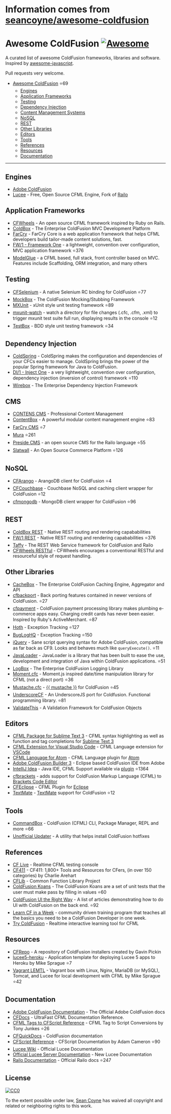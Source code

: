 # Information comes from [seancoyne/awesome-coldfusion](https://github.com/seancoyne/awesome-coldfusion)
# Awesome ColdFusion [![Awesome](https://cdn.rawgit.com/sindresorhus/awesome/d7305f38d29fed78fa85652e3a63e154dd8e8829/media/badge.svg)](https://github.com/sindresorhus/awesome)

A curated list of awesome ColdFusion frameworks, libraries and software. Inspired by [awesome-javascript](https://github.com/sorrycc/awesome-javascript).

Pull requests very welcome.

* [Awesome ColdFusion](https://github.com/seancoyne/awesome-coldfusion) :star:69
	* [Engines](#engines)
	* [Application Frameworks](#application-frameworks)
	* [Testing](#testing)
	* [Dependency Injection](#dependency-injection)
	* [Content Management Systems](#cms)
	* [NoSQL](#nosql)
	* [REST](#rest)
	* [Other Libraries](#other-libraries)
	* [Editors](#editors)
	* [Tools](#tools)
	* [References](#references)
	* [Resources](#resources)
	* [Documentation](#documentation)
	
----

## Engines

* [Adobe ColdFusion](http://www.adobe.com/products/coldfusion-family.html)
* [Lucee](http://lucee.org/) - Free, Open Source CFML Engine, Fork of [Railo](http://www.getrailo.org/)

## Application Frameworks

* [CFWheels](https://cfwheels.org) - An open source CFML framework inspired by Ruby on Rails.
* [ColdBox](http://www.coldbox.org) - The Enterprise ColdFusion MVC Development Platform
* [FarCry](http://www.farcrycore.org) - FarCry Core is a web application framework that helps CFML developers build tailor-made content solutions, fast.
* [FW/1 - Framework One](https://github.com/framework-one/fw1) - a lightweight, convention over configuration, MVC application framework :star:376
* [ModelGlue](http://model-glue.com) - a CFML based, full stack, front controller based on MVC. Features include Scaffolding, ORM integration, and many others

## Testing

* [CFSelenium](https://github.com/teamcfadvance/CFSelenium) - A native Selenium RC binding for ColdFusion :star:77
* [MockBox](http://wiki.coldbox.org/wiki/MockBox.cfm) - The ColdFusion Mocking/Stubbing Framework
* [MXUnit](https://github.com/mxunit/mxunit) - xUnit style unit testing framework :star:89
* [mxunit-watch](https://github.com/atuttle/mxunit-watch) - watch a directory for file changes (.cfc, .cfm, .xml) to trigger mxunit test suite full run, displaying results in the console :star:12
* [TestBox](https://github.com/Ortus-Solutions/TestBox) - BDD style unit testing framework :star:34

## Dependency Injection

* [ColdSpring](http://www.coldspringframework.org/) - ColdSpring makes the configuration and dependencies of your CFCs easier to manage. ColdSpring brings the power of the popular Spring framework for Java to ColdFusion.
* [DI/1 - Inject One](https://github.com/framework-one/di1) - a very lightweight, convention over configuration, dependency injection (inversion of control) framework :star:110
* [Wirebox](http://wiki.coldbox.org/wiki/WireBox.cfm) - The Enterprise Dependency Injection Framework

## CMS

* [CONTENS CMS](http://www.contens.com/) - Professional Content Management
* [ContentBox](https://github.com/Ortus-Solutions/ContentBox) - A powerful modular content management engine :star:83
* [FarCry CMS](https://github.com/farcrycore/plugin-farcrycms) :star:7
* [Mura](https://github.com/blueriver/MuraCMS) :star:261
* [Preside CMS](https://github.com/pixl8/Preside-CMS) - an open source CMS for the Railo language :star:55
* [Slatwall](https://github.com/ten24/Slatwall) - An Open Source Commerce Platform :star:126

## NoSQL

* [CFArango](https://github.com/dajester2013/CFArango) - ArangoDB client for ColdFusion :star:4
* [CFCouchbase](https://github.com/Ortus-Solutions/cfcouchbase-sdk) - Couchbase NoSQL and caching client wrapper for ColdFusion :star:12
* [cfmongodb](https://github.com/marcesher/cfmongodb) - MongoDB client wrapper for ColdFusion :star:96

## REST

* [ColdBox REST](http://wiki.coldbox.org/wiki/Building_Rest_APIs.cfm) - Native REST routing and rendering capababilities
* [FW/1 REST](https://github.com/framework-one/fw1/wiki/Developing-Applications-Manual#controllers-for-rest-apis) - Native REST routing and rendering capababilities :star:376
* [Taffy](http://taffy.io) - The REST Web Service framework for ColdFusion and Railo
* [CFWheels RESTful](https://guides.cfwheels.org/docs/routing) - CFWheels encourages a conventional RESTful and resourceful style of request handling.

## Other Libraries

* [CacheBox](http://wiki.coldbox.org/wiki/CacheBox.cfm) - The Enterprise ColdFusion Caching Engine, Aggregator and API
* [cfbackport](https://github.com/misterdai/cfbackport) - Back porting features contained in newer versions of ColdFusion. :star:27
* [cfpayment](https://github.com/ghidinelli/cfpayment) - ColdFusion payment processing library makes plumbing e-commerce apps easy. Charging credit cards has never been easier. Inspired by Ruby's ActiveMerchant. :star:87
* [Hoth](https://github.com/aarongreenlee/Hoth) - Exception Tracking :star:127
* [BugLogHQ](https://github.com/oarevalo/BugLogHQ) - Exception Tracking :star:150
* [iQuery](https://github.com/atuttle/iquery) - Sane script querying syntax for Adobe ColdFusion, compatible as far back as CF9. Looks and behaves much like `queryExecute()`. :star:11
* [JavaLoader](https://github.com/markmandel/JavaLoader) - JavaLoader is a library that has been built to ease the use, development and integration of Java within ColdFusion applications. :star:51
* [LogBox](http://wiki.coldbox.org/wiki/LogBox.cfm) - The Enterprise ColdFusion Logging Library
* [Moment.cfc](https://github.com/AlumnIQ/momentcfc) - Moment.js inspired date/time manipulation library for CFML (not a direct port) :star:36
* [Mustache.cfc](https://github.com/rip747/Mustache.cfc) - [{{ mustache }}](http://mustache.github.io) for ColdFusion :star:45
* [UnderscoreCF](https://github.com/russplaysguitar/UnderscoreCF) - An UnderscoreJS port for Coldfusion. Functional programming library. :star:81
* [ValidateThis](http://validatethis.org) - A Validation Framework for ColdFusion Objects

## Editors

* [CFML Package for Sublime Text 3](https://github.com/jcberquist/sublimetext-cfml) - CFML syntax highlighting as well as function and tag completions for [Sublime Text 3](http://www.sublimetext.com)
* [CFML Extension for Visual Studio Code](https://marketplace.visualstudio.com/items?itemName=KamasamaK.vscode-cfml) - CFML Language extension for [VSCode](https://code.visualstudio.com/)
* [CFML Language for Atom](https://github.com/atuttle/atom-language-cfml) - CFML Language plugin for [Atom](https://atom.io/)
* [Adobe ColdFusion Builder 3](http://www.adobe.com/products/coldfusion-builder.html) - Eclipse based ColdFusion IDE from Adobe
* [IntelliJ Idea](http://www.jetbrains.com/idea/) - Java IDE, CFML Support available via [plugin](https://github.com/JetBrains/intellij-plugins/tree/master/CFML) :star:1364
* [cfbrackets](http://cfbrackets.org) - adds support for ColdFusion Markup Language (CFML) to [Brackets Code Editor](http://brackets.io/)
* [CFEclipse](http://cfeclipse.org) - CFML Plugin for [Eclipse](http://www.eclipse.org/)
* [TextMate](https://github.com/textmate/coldfusion.tmbundle) - [TextMate](http://macromates.com) support for ColdFusion :star:12

## Tools

* [CommandBox](https://github.com/Ortus-Solutions/commandbox) - ColdFusion (CFML) CLI, Package Manager, REPL and more :star:66
* [Unofficial Updater](http://www.uu-2.info/) - A utility that helps install ColdFusion hotfixes

## References

* [CF Live](http://cflive.net) - Realtime CFML testing console
* [CF411](http://carehart.org/cf411/) - CF411: 1,800+ Tools and Resources for CFers, (in over 150 categories) by Charlie Arehart
* [CFLib](http://cflib.org/) - Common Function Library Project
* [ColdFusion Koans](https://github.com/nodoherty/ColdFusion-Koans) - The ColdFusion Koans are a set of unit tests that the user must make pass by filling in values :star:60
* [ColdFusion UI the Right Way](https://github.com/cfjedimaster/ColdFusion-UI-the-Right-Way) - A list of articles demonstrating how to do UI with ColdFusion on the back end. :star:92
* [Learn CF in a Week](http://www.learncfinaweek.com) - community driven training program that teaches all the basics you need to be a ColdFusion Developer in one week.
* [Try ColdFusion](http://trycf.com/) - Realtime interactive learning tool for CFML

## Resources
* [CFRepo](http://www.gpickin.com/cfrepo/) - A repository of ColdFusion installers created by Gavin Pickin
* [lucee5-heroku](https://github.com/mikesprague/lucee5-heroku) - Application template for deploying Lucee 5 apps to Heroku by Mike Sprague :star:7
* [Vagrant LEMTL](https://github.com/mikesprague/vagrant-lemtl) - Vagrant box with Linux, Nginx, MariaDB (or MySQL), Tomcat, and Lucee for local development with CFML by Mike Sprague :star:42

## Documentation

* [Adobe ColdFusion Documentation](https://helpx.adobe.com/coldfusion/home.html) - The Official Adobe ColdFusion docs
* [CFDocs](http://cfdocs.org/) - UltraFast CFML Documentation Reference.
* [CFML Tags to CFScript Reference](https://github.com/cfchef/cfml-tag-to-script-conversions) -  CFML Tag to Script Conversions by Tony Junkes :star:26
* [CFQuickDocs](http://cfquickdocs.com/) - ColdFusion documentation
* [CFScript Reference](https://github.com/daccfml/cfscript/blob/master/cfscript.md) -  CFScript Documentation by Adam Cameron :star:90
* [Lucee Wiki](https://bitbucket.org/lucee/lucee/wiki/Home) - Official Lucee Documentation
* [Official Lucee Server Documentation](http://docs.lucee.org/) - New Lucee Documentation
* [Railo Documentation](https://github.com/getrailo/railo/wiki) - Official Railo docs :star:247

## License

[![CC0](http://mirrors.creativecommons.org/presskit/buttons/88x31/svg/cc-zero.svg)](https://creativecommons.org/publicdomain/zero/1.0/)

To the extent possible under law, [Sean Coyne](https://github.com/seancoyne/awesome-coldfusion) has waived all copyright and related or neighboring rights to this work.

